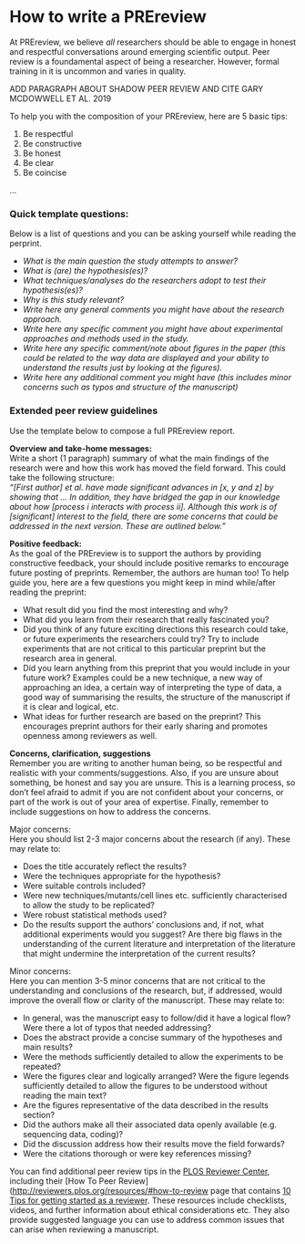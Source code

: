 # How to write a PREreview

At PREreview, we believe *all* researchers should be able to engage in honest and respectful conversations around emerging scientific 
output. Peer review is a foundamental aspect of being a researcher. However, formal training in it is uncommon and varies in quality. 

ADD PARAGRAPH ABOUT SHADOW PEER REVIEW AND CITE GARY MCDOWWELL ET AL. 2019

To help you with the composition of your PREreview, here are 5 basic tips:

1. Be respectful
2. Be constructive
3. Be honest
4. Be clear 
5. Be coincise

...

### Quick template questions:
Below is a list of questions and  you can be asking yourself while reading the perprint.  

* *What is the main question the study attempts to answer?*
* *What is (are) the hypothesis(es)?*
* *What techniques/analyses do the researchers adopt to test their hypothesis(es)?*
* *Why is this study relevant?*
* *Write here any general comments you might have about the research approach.*
* *Write here any specific comment you might have about experimental approaches and methods used in the study.*
* *Write here any specific comment/note about figures in the paper (this could be related to the way data are displayed and your 
ability to understand the results just by looking at the figures).*
* *Write here any additional comment you might have (this includes minor concerns such as typos and structure of the manuscript)*

### Extended peer review guidelines  
Use the template below to compose a full PREreview report.  

**Overview and take-home messages:**  
Write a short (1 paragraph) summary of what the main findings of the research were and how this work has moved the field forward. 
This could take the following structure:  
*“[First author] et al. have made significant advances in [x, y and z] by showing that … In addition, they have bridged the gap in 
our knowledge about how [process i interacts with process ii]. Although this work is of [significant] interest to the field, there 
are some concerns that could be addressed in the next version. These are outlined below.”*

**Positive feedback:**  
As the goal of the PREreview is to support the authors by providing constructive feedback, your should include positive remarks 
to encourage future posting of preprints. Remember, the authors are human too! To help guide you, here are a 
few questions you might keep in mind while/after reading the preprint:

* What result did you find the most interesting and why?  
* What did you learn from their research that really fascinated you?
* Did you think of any future exciting directions this research could take, or future experiments the researchers could try? 
Try to include experiments that are not critical to this particular preprint but the research area in general.
* Did you learn anything from this preprint that you would include in your future work? Examples could be a new technique, a new way 
of approaching an idea, a certain way of interpreting the type of data, a good way of summarising the results, the structure of the 
manuscript if it is clear and logical, etc.
* What ideas for further research are based on the preprint? This encourages preprint authors for their early sharing and promotes 
openness among reviewers as well.

**Concerns, clarification, suggestions**  
Remember you are writing to another human being, so be respectful and realistic with your comments/suggestions. Also, if you are unsure 
about something, be honest and say you are unsure. This is a learning process, so don’t feel afraid to admit if you are not confident 
about your concerns, or part of the work is out of your area of expertise. Finally, remember to include suggestions on how to address 
the concerns.

Major concerns:  
Here you should list 2-3 major concerns about the research (if any). These may relate to:

* Does the title accurately reflect the results? 
* Were the techniques appropriate for the hypothesis? 
* Were suitable controls included? 
* Were new techniques/mutants/cell lines etc. sufficiently characterised to allow the study to be replicated? 
* Were robust statistical methods used?
* Do the results support the authors’ conclusions and, if not, what additional experiments would you suggest?
    Are there big flaws in the understanding of the current literature and interpretation of the literature that might undermine the interpretation of the current results?

Minor concerns:  
Here you can mention 3-5 minor concerns that are not critical to the understanding and conclusions of the research, but, if addressed,
would improve the overall flow or clarity of the manuscript. These may relate to:

* In general, was the manuscript easy to follow/did it have a logical flow? Were there a lot of typos that needed addressing?
* Does the abstract provide a concise summary of the hypotheses and main results?
* Were the methods sufficiently detailed to allow the experiments to be repeated?
* Were the figures clear and logically arranged? Were the figure legends sufficiently detailed to allow the figures to be understood without reading the main text?
* Are the figures representative of the data described in the results section?
* Did the authors make all their associated data openly available (e.g. sequencing data, coding)?
* Did the discussion address how their results move the field forwards?
* Were the citations thorough or were key references missing?

You can find additional peer review tips in the [PLOS Reviewer Center](http://reviewers.plos.org/), including their 
[How To Peer Review](http://reviewers.plos.org/resources/#how-to-review page that contains [10 Tips for 
getting started as a reviewer](http://reviewers.plos.org/resources/10-tips-for-getting-started-as-a-reviewer/). 
These resources include checklists, videos, and further information about ethical considerations etc. 
They also provide suggested language you can use to address common issues that can arise when reviewing a manuscript.
